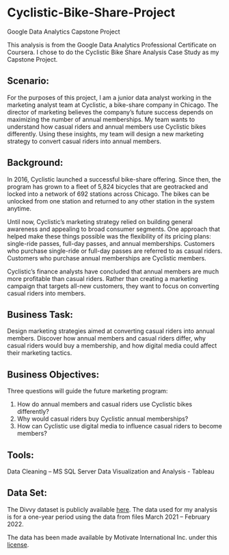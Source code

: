 # Cyclistic-Bike-Share-Project
Google Data Analytics Capstone Project

 
This analysis is from the Google Data Analytics Professional Certificate on Coursera. I chose to do the Cyclistic Bike Share Analysis Case Study as my Capstone Project.

## Scenario:
For the purposes of this project, I am a junior data analyst working in the marketing analyst team at Cyclistic, a bike-share company in Chicago. The director of marketing believes the company’s future success depends on maximizing the number of annual memberships. My team wants to understand how casual riders and annual members use Cyclistic bikes differently. Using these insights, my team will design a new marketing strategy to convert casual riders into annual members. 

## Background:
In 2016, Cyclistic launched a successful bike-share offering. Since then, the program has grown to a fleet of 5,824 bicycles that are geotracked and locked into a network of 692 stations across Chicago. The bikes can be unlocked from one station and returned to any other station in the system anytime.

Until now, Cyclistic’s marketing strategy relied on building general awareness and appealing to broad consumer segments. One approach that helped make these things possible was the flexibility of its pricing plans: single-ride passes, full-day passes, and annual memberships. Customers who purchase single-ride or full-day passes are referred to as casual riders. Customers who purchase annual memberships are Cyclistic members.

Cyclistic’s finance analysts have concluded that annual members are much more profitable than casual riders. Rather than creating a marketing campaign that targets all-new customers, they want to focus on  converting casual riders into members. 

## Business Task:

Design marketing strategies aimed at converting casual riders into annual members. Discover how annual members and casual riders differ, why casual riders would buy a membership, and how digital media could affect their marketing tactics. 

## Business Objectives:

Three questions will guide the future marketing program: 

1.	How do annual members and casual riders use Cyclistic bikes differently? 
2.	Why would casual riders buy Cyclistic annual memberships? 
3.	How can Cyclistic use digital media to influence casual riders to become members?

## Tools:

Data Cleaning – MS SQL Server
Data Visualization and Analysis - Tableau

## Data Set:

The Divvy dataset is publicly available [here](https://divvy-tripdata.s3.amazonaws.com/index.html). The data used for my analysis is for a one-year period using the data from files March 2021 – February 2022.

The data has been made available by Motivate International Inc. under this [license](https://ride.divvybikes.com/data-license-agreement).

